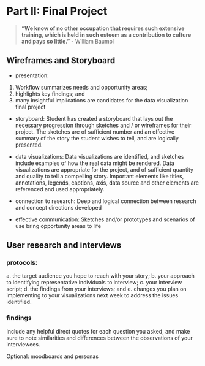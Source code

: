 # Part II: Final Project 
> **“We know of no other occupation that requires such extensive training, which is held in such esteem as a contribution to culture and pays so little.”** - William Baumol

## Wireframes and Storyboard


* presentation: 
1) Workflow summarizes needs and opportunity areas; 
2) highlights key findings; and 
3) many insightful implications are candidates for the data visualization final project  

* storyboard:
Student has created a storyboard that lays out the necessary progression through sketches and / or wireframes for their project. 
The sketches are of sufficient number and an effective summary of the story the student wishes to tell, and are logically presented.

* data visualizations:
Data visualizations are identified, and sketches include examples of how the real data might be rendered. 
Data visualizations are appropriate for the project, and of sufficient quantity and quality to tell a compelling story. 
Important elements like titles, annotations, legends, captions, axis, data source and other elements are referenced and used appropriately.

* connection to research:
Deep and logical connection between research and concept directions developed

* effective communication:
Sketches and/or prototypes and scenarios of use bring opportunity areas to life

## User research and interviews

### protocols:
a. the target audience you hope to reach with your story; 
b. your approach to identifying representative individuals to interview; 
c. your interview script; 
d. the findings from your interviews; and 
e. changes you plan on implementing to your visualizations next week to address the issues identified. 

### findings
Include any helpful direct quotes for each question you asked, 
and make sure to note similarities and differences between the observations of your interviewees.  

Optional: moodboards and personas
